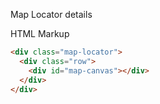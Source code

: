 Map Locator details

HTML Markup
```html
<div class="map-locator">
  <div class="row">
    <div id="map-canvas"></div>
  </div>
</div>
```

